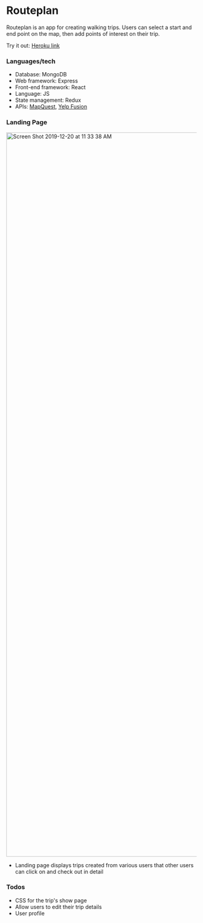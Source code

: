 # Routeplan

Routeplan is an app for creating walking trips. Users can select a start and end point on the map, then add points of interest on their trip.

Try it out: [Heroku link](https://pure-stream-29700.herokuapp.com/#/)

### Languages/tech
- Database: MongoDB
- Web framework: Express
- Front-end framework: React
- Language: JS
- State management: Redux
- APIs: [MapQuest](https://developer.mapquest.com/), [Yelp Fusion](https://www.yelp.com/fusion)

### Landing Page

<img width="1912" alt="Screen Shot 2019-12-20 at 11 33 38 AM" src="https://user-images.githubusercontent.com/46978514/71287357-0994ec80-231d-11ea-87df-647f6226769c.png">

* Landing page displays trips created from various users that other users can click on and check out in detail

### Todos
- CSS for the trip's show page
- Allow users to edit their trip details
- User profile
